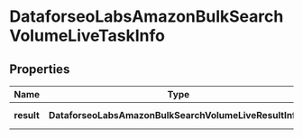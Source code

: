 # DataforseoLabsAmazonBulkSearchVolumeLiveTaskInfo

## Properties

| Name | Type | Description | Notes |
|------------ | ------------- | ------------- | -------------|
**result** | **DataforseoLabsAmazonBulkSearchVolumeLiveResultInfo[]** | array of results |[optional]|